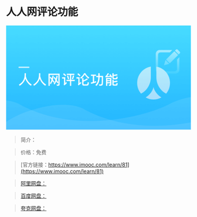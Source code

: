 # 人人网评论功能

![img](../../assets/5fe442dc0001f43905400304.jpg)

> 简介：

> 价格：免费

> [官方链接：https://www.imooc.com/learn/81](https://www.imooc.com/learn/81)

> [阿里网盘：]()

> [百度网盘：]()

> [夸克网盘：]()
